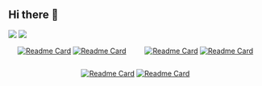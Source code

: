 ## Hi there 👋

<!--
**bhargavratnala/bhargavratnala** is a ✨ _special_ ✨ repository because its `README.md` (this file) appears on your GitHub profile.

Here are some ideas to get you started:

- 🔭 I’m currently working on ...
- 🌱 I’m currently learning ...
- 👯 I’m looking to collaborate on ...
- 🤔 I’m looking for help with ...
- 💬 Ask me about ...
- 📫 How to reach me: ...
- 😄 Pronouns: ...
- ⚡ Fun fact: ...
-->
<style>
  .projects{
    display: flex;
    flex-wrap: wrap;
    justify-content: space-around;
  }
</style>

<picture>
  <source
    srcset="https://github-readme-stats.vercel.app/api/top-langs/?username=bhargavratnala&layout=compact&langs_count=6&theme=transparent&hide_border=true"
    media="(prefers-color-scheme: dark)"
  />
  <source
    srcset="https://github-readme-stats.vercel.app/api/top-langs/?username=bhargavratnala&layout=compact&langs_count=6&hide_border=true"
    media="(prefers-color-scheme: light), (prefers-color-scheme: no-preference)"
  />
  <img src="https://github-readme-stats.vercel.app/api?username=bhargavratnala&show_icons=true" />
</picture>

<picture>
  <source
    srcset="https://github-readme-stats.vercel.app/api?username=bhargavratnala&show_icons=true&theme=transparent&hide_border=true"
    media="(prefers-color-scheme: dark)"
  />
  <source
    srcset="https://github-readme-stats.vercel.app/api?username=bhargavratnala&show_icons=true&hide_border=true"
    media="(prefers-color-scheme: light), (prefers-color-scheme: no-preference)"
  />
  <img src="https://github-readme-stats.vercel.app/api?username=bhargavratnala&show_icons=true" />
</picture>

<div class="projects">

[![Readme Card](https://github-readme-stats.vercel.app/api/pin/?username=bhargavratnala&repo=codespace&theme=transparent#gh-dark-mode-only)](https://github.com/bhargavratnala/codespace)
[![Readme Card](https://github-readme-stats.vercel.app/api/pin/?username=bhargavratnala&repo=codespace&theme=transparent#gh-light-mode-only)](https://github.com/bhargavratnala/codespace)

[![Readme Card](https://github-readme-stats.vercel.app/api/pin/?username=bhargavratnala&repo=bhargavratnala.github.io&theme=transparent#gh-dark-mode-only)](https://github.com/bhargavratnala/codespace)
[![Readme Card](https://github-readme-stats.vercel.app/api/pin/?username=bhargavratnala&repo=bhargavratnala.github.io&theme=transparent#gh-light-mode-only)](https://github.com/bhargavratnala/codespace)

[![Readme Card](https://github-readme-stats.vercel.app/api/pin/?username=bhargavratnala&repo=prims-algorithm&theme=transparent#gh-dark-mode-only)](https://github.com/bhargavratnala/codespace)
[![Readme Card](https://github-readme-stats.vercel.app/api/pin/?username=bhargavratnala&repo=prims-algorithm&theme=transparent#gh-light-mode-only)](https://github.com/bhargavratnala/codespace)

</div>
